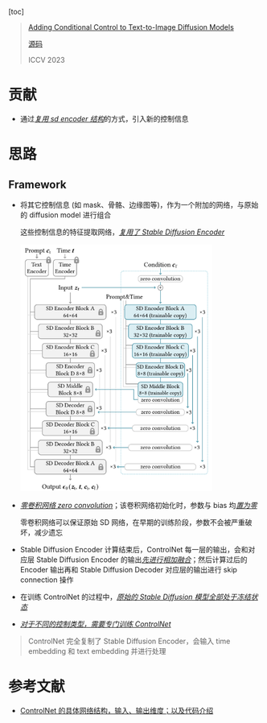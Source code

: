 [toc]

> [Adding Conditional Control to Text-to-Image Diffusion Models](http://arxiv.org/abs/2302.05543)
>
> [源码](https://github.com/lllyasviel/controlnet)
>
> ICCV 2023

# 贡献

- 通过<u>*复用 sd encoder 结构*</u>的方式，引入新的控制信息





# 思路

## Framework

- 将其它控制信息 (如 mask、骨骼、边缘图等)，作为一个附加的网络，与原始的 diffusion model 进行组合

  这些控制信息的特征提取网络，<u>*复用了 Stable Diffusion Encoder*</u>

  <img src="assets/image-20240916164616999.png" alt="image-20240916164616999" style="zoom: 67%;" />

- <u>*零卷积网络 zero convolution*</u>；该卷积网络初始化时，参数与 bias 均<u>*置为零*</u>

  零卷积网络可以保证原始 SD 网络，在早期的训练阶段，参数不会被严重破坏，减少遗忘

- Stable Diffusion Encoder 计算结束后，ControlNet 每一层的输出，会和对应层 Stable Diffusion Encoder 的输出<u>*先进行相加融合*</u>；然后计算过后的 Encoder 输出再和 Stable Diffusion Decoder 对应层的输出进行 skip connection 操作

- 在训练 ControlNet 的过程中，<u>*原始的 Stable Diffusion 模型全部处于冻结状态*</u>

- <u>*对于不同的控制类型，需要专门训练 ControlNet*</u>

> ControlNet 完全复制了 Stable Diffusion Encoder，会输入 time embedding 和 text embedding 并进行处理





# 参考文献

- [ControlNet 的具体网络结构，输入、输出维度；以及代码介绍](https://blog.51cto.com/u_13788151/10408967)